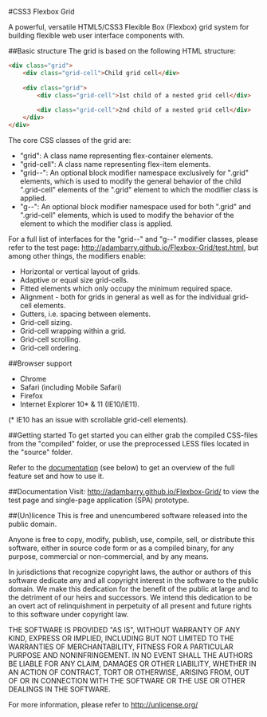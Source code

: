 #CSS3 Flexbox Grid

A powerful, versatile HTML5/CSS3 Flexible Box (Flexbox) grid system for building flexible web user interface components with.

##Basic structure
The grid is based on the following HTML structure:
```html
<div class="grid">
    <div class="grid-cell">Child grid cell</div>
    
    <div class="grid">
        <div class="grid-cell">1st child of a nested grid cell</div>
        
        <div class="grid-cell">2nd child of a nested grid cell</div>
    </div>
</div>
```
The core CSS classes of the grid are:
- "grid": A class name representing flex-container elements.
- "grid-cell": A class name representing flex-item elements.
- "grid--": An optional block modifier namespace exclusively for ".grid" elements, which is used to modify the general behavior of the child ".grid-cell" elements of the ".grid" element to which the modifier class is applied.
- "g--": An optional block modifier namespace used for both ".grid" and ".grid-cell" elements, which is used to modify the behavior of the element to which the modifier class is applied.

For a full list of interfaces for the "grid--" and "g--" modifier classes, please refer to the test page: http://adambarry.github.io/Flexbox-Grid/test.html, but among other things, the modifiers enable:
- Horizontal or vertical layout of grids.
- Adaptive or equal size grid-cells.
- Fitted elements which only occupy the minimum required space.
- Alignment - both for grids in general as well as for the individual grid-cell elements.
- Gutters, i.e. spacing between elements.
- Grid-cell sizing.
- Grid-cell wrapping within a grid.
- Grid-cell scrolling.
- Grid-cell ordering.

##Browser support
- Chrome
- Safari (including Mobile Safari)
- Firefox
- Internet Explorer 10* & 11 (IE10/IE11).

(* IE10 has an issue with scrollable grid-cell elements).

##Getting started
To get started you can either grab the compiled CSS-files from the "compiled" folder, or use the preprocessed LESS files located in the "source" folder. 

Refer to the [documentation](#documentation) (see below) to get an overview of the full feature set and how to use it.

##Documentation
Visit: http://adambarry.github.io/Flexbox-Grid/ to view the test page and single-page application (SPA) prototype.

##(Un)licence
This is free and unencumbered software released into the public domain.

Anyone is free to copy, modify, publish, use, compile, sell, or
distribute this software, either in source code form or as a compiled
binary, for any purpose, commercial or non-commercial, and by any
means.

In jurisdictions that recognize copyright laws, the author or authors
of this software dedicate any and all copyright interest in the
software to the public domain. We make this dedication for the benefit
of the public at large and to the detriment of our heirs and
successors. We intend this dedication to be an overt act of
relinquishment in perpetuity of all present and future rights to this
software under copyright law.

THE SOFTWARE IS PROVIDED "AS IS", WITHOUT WARRANTY OF ANY KIND,
EXPRESS OR IMPLIED, INCLUDING BUT NOT LIMITED TO THE WARRANTIES OF
MERCHANTABILITY, FITNESS FOR A PARTICULAR PURPOSE AND NONINFRINGEMENT.
IN NO EVENT SHALL THE AUTHORS BE LIABLE FOR ANY CLAIM, DAMAGES OR
OTHER LIABILITY, WHETHER IN AN ACTION OF CONTRACT, TORT OR OTHERWISE,
ARISING FROM, OUT OF OR IN CONNECTION WITH THE SOFTWARE OR THE USE OR
OTHER DEALINGS IN THE SOFTWARE.

For more information, please refer to <http://unlicense.org/>
